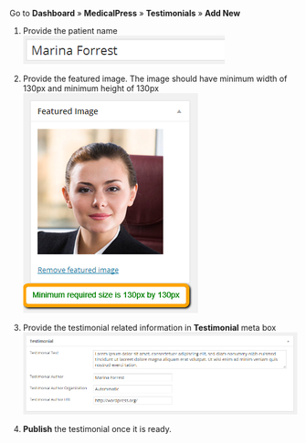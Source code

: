 Go to **Dashboard** &raquo; **MedicalPress** &raquo; **Testimonials** &raquo; **Add New**

1. Provide the patient name
![patient name](images/contents/9.png)

2. Provide the featured image. The image should have minimum width of 130px and minimum height of 130px
![featured image](images/contents/10.png)

3. Provide the testimonial related information in **Testimonial** meta box
![testimonial](images/contents/11.png)

4. **Publish** the testimonial once it is ready.
